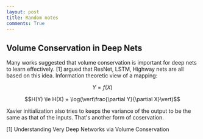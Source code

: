 ```yaml
---
layout: post
title: Random notes
comments: True
---
```


## Volume Conservation in Deep Nets
Many works suggested that volume conservation is important for deep nets to learn effectively. [1] argued that ResNet, LSTM, Highway nets are all based on this idea. 
Information theoretic view of a mapping:

$$Y = f(X)$$

$$H(Y) \le H(X) + \log(\vert\frac{\partial Y}{\partial X}\vert)$$


Xavier initialization also tries to keeps the variance of the output to be the same as that of the inputs. That's another form of coservation.

[1] Understanding Very Deep Networks via Volume Conservation 


